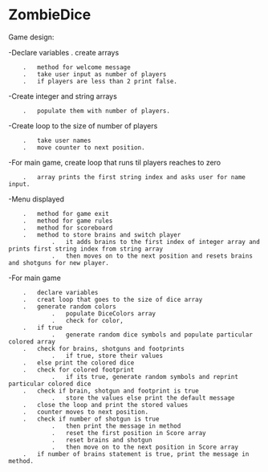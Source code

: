 # ZombieDice
Game design:


-Declare variables
  .	create arrays
  
		.	method for welcome message
		.	take user input as number of players
		.	if players are less than 2 print false.
  
-Create integer and string arrays

		.	populate them with number of players.
  
-Create loop to the size of number of players

		.	take user names
		.	move counter to next position.
-For main game, create loop that runs til players reaches to zero

		.	array prints the first string index and asks user for name input.
-Menu displayed

		.	method for game exit
		.	method for game rules
		.	method for scoreboard
		.	method to store brains and switch player
 				.	it adds brains to the first index of integer array and prints first string index from string array
				.	then moves on to the next position and resets brains and shotguns for new player.
-For main game

		.	declare variables
		.	creat loop that goes to the size of dice array
		.	generate random colors
				.	populate DiceColors array
				.	check for color,
		.	if true
				.	generate random dice symbols and populate particular colored array
		.	check for brains, shotguns and footprints
				.	if true, store their values
		.	else print the colored dice
		.	check for colored footprint
				.	if its true, generate random symbols and reprint particular colored dice
		.	check if brain, shotgun and footprint is true
				.	store the values else print the default message
		.	close the loop and print the stored values
		.	counter moves to next position.
		.	check if number of shotgun is true
				.	then print the message in method
				.	reset the first position in Score array
				.	reset brains and shotgun
				.	then move on to the next position in Score array
		.	if number of brains statement is true, print the message in method.

